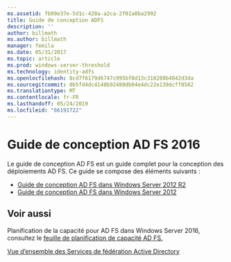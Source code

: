 ```yaml
---
ms.assetid: fb09e37e-5d1c-428a-a2ca-2f01a0ba2992
title: Guide de conception ADFS
description: ''
author: billmath
ms.author: billmath
manager: femila
ms.date: 05/31/2017
ms.topic: article
ms.prod: windows-server-threshold
ms.technology: identity-adfs
ms.openlocfilehash: 8cd7f6179d6747c995bf8d13c310280b4842d3da
ms.sourcegitcommit: 0b5fd4dc4148b92480db04e4dc22e139dcff8582
ms.translationtype: MT
ms.contentlocale: fr-FR
ms.lasthandoff: 05/24/2019
ms.locfileid: "66191722"
---
```

# <a name="ad-fs-2016-design-guide"></a>Guide de conception AD FS 2016



Le guide de conception AD FS est un guide complet pour la conception des déploiements AD FS.  Ce guide se compose des éléments suivants :

-   [Guide de conception AD FS dans Windows Server 2012 R2](AD-FS-Design-Guide-in-Windows-Server-2012-R2.md)
-   [Guide de conception AD FS dans Windows Server 2012](AD-FS-Design-Guide-in-Windows-Server-2012.md)
  

  
## <a name="see-also"></a>Voir aussi  
Planification de la capacité pour AD FS dans Windows Server 2016, consultez le [feuille de planification de capacité AD FS.](http://adfsdocs.blob.core.windows.net/adfs/ADFSCapacity2016.xlsx)  
  
[Vue d’ensemble des Services de fédération Active Directory](../../Active-Directory-Federation-Services.md)
